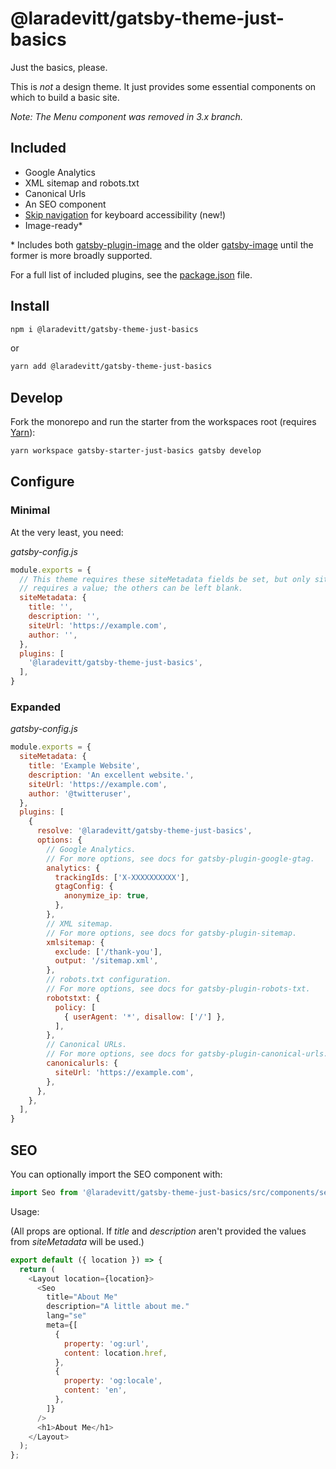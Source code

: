 # @laradevitt/gatsby-theme-just-basics

Just the basics, please.

This is *not* a design theme. It just provides some essential components on which to build a basic site.

*Note: The Menu component was removed in 3.x branch.*

## Included

- Google Analytics
- XML sitemap and robots.txt
- Canonical Urls
- An SEO component
- [Skip navigation](https://github.com/gatsbyjs/gatsby/tree/master/examples/using-reach-skip-nav) for keyboard accessibility (new!)
- Image-ready\*

\* Includes both [gatsby-plugin-image](https://www.gatsbyjs.com/plugins/gatsby-plugin-image/) and the older [gatsby-image](https://www.gatsbyjs.com/plugins/gatsby-image/) until the former is more broadly supported.

For a full list of included plugins, see the [package.json](https://github.com/laradevitt/gatsby-themes/blob/master/themes/gatsby-theme-just-basics/package.json) file.

## Install

```sh
npm i @laradevitt/gatsby-theme-just-basics
```

or

```sh
yarn add @laradevitt/gatsby-theme-just-basics
```

## Develop

Fork the monorepo and run the starter from the workspaces root (requires [Yarn](https://yarnpkg.com/)):

```sh
yarn workspace gatsby-starter-just-basics gatsby develop
```

## Configure

### Minimal

At the very least, you need:

*gatsby-config.js*
```js
module.exports = {
  // This theme requires these siteMetadata fields be set, but only siteUrl
  // requires a value; the others can be left blank.
  siteMetadata: {
    title: '',
    description: '',
    siteUrl: 'https://example.com',
    author: '',
  },
  plugins: [
    '@laradevitt/gatsby-theme-just-basics',
  ],
}
```

### Expanded

*gatsby-config.js*
```js
module.exports = {
  siteMetadata: {
    title: 'Example Website',
    description: 'An excellent website.',
    siteUrl: 'https://example.com',
    author: '@twitteruser',
  },
  plugins: [
    {
      resolve: '@laradevitt/gatsby-theme-just-basics',
      options: {
        // Google Analytics.
        // For more options, see docs for gatsby-plugin-google-gtag.
        analytics: {
          trackingIds: ['X-XXXXXXXXXX'],
          gtagConfig: {
            anonymize_ip: true,
          },
        },
        // XML sitemap.
        // For more options, see docs for gatsby-plugin-sitemap.
        xmlsitemap: {
          exclude: ['/thank-you'],
          output: '/sitemap.xml',
        },
        // robots.txt configuration.
        // For more options, see docs for gatsby-plugin-robots-txt.
        robotstxt: {
          policy: [
            { userAgent: '*', disallow: ['/'] },
          ],
        },
        // Canonical URLs.
        // For more options, see docs for gatsby-plugin-canonical-urls.
        canonicalurls: {
          siteUrl: 'https://example.com',
        },
      },
    },
  ],
}
```

## SEO

You can optionally import the SEO component with:

```js
import Seo from '@laradevitt/gatsby-theme-just-basics/src/components/seo';
```

Usage:

(All props are optional. If *title* and *description* aren't provided the values
from *siteMetadata* will be used.)

```js
export default ({ location }) => {
  return (
    <Layout location={location}>
      <Seo
        title="About Me"
        description="A little about me."
        lang="se"
        meta={[
          {
            property: 'og:url',
            content: location.href,
          },
          {
            property: 'og:locale',
            content: 'en',
          },
        ]}
      />
      <h1>About Me</h1>
    </Layout>
  );
};
```

